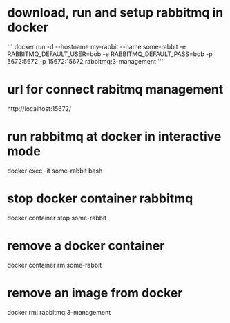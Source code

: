 # download, run and setup rabbitmq in docker

'''
docker run -d
    --hostname my-rabbit
    --name some-rabbit
    -e RABBITMQ_DEFAULT_USER=bob
    -e RABBITMQ_DEFAULT_PASS=bob
    -p 5672:5672
    -p 15672:15672
    rabbitmq:3-management
'''

# url for connect rabitmq management 
http://localhost:15672/

# run rabbitmq at docker in interactive mode 
docker exec -it some-rabbit bash

# stop docker container rabbitmq
docker container stop some-rabbit

# remove a docker container
docker container rm some-rabbit

# remove an image from docker
docker rmi rabbitmq:3-management
